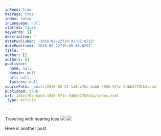```yaml
---
inFeed: true
hasPage: true
inNav: false
inLanguage: null
starred: false
keywords: []
description: ''
datePublished: '2016-02-22T19:01:07.653Z'
dateModified: '2016-02-22T19:00:36.629Z'
title: ''
author: []
authors: []
publisher:
  name: null
  domain: null
  url: null
  favicon: null
sourcePath: _posts/2016-02-22-1a8cc76a-bab6-4930-971c-5dbb5770fb3a.md
published: true
url: 1a8cc76a-bab6-4930-971c-5dbb5770fb3a/index.html
_type: Article

---
```

Traveling with hearing loss
![](https://the-grid-user-content.s3-us-west-2.amazonaws.com/3f73acdf-3c51-4657-890e-b2e618115339.jpg)
![](https://the-grid-user-content.s3-us-west-2.amazonaws.com/29e37a6c-eff5-409b-a358-b8c4ca36609a.jpg)

Here is another post